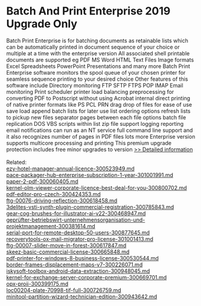 # Batch And Print Enterprise 2019 Upgrade Only
Batch Print Enterprise is for batching documents as retainable lists which can be automatically printed in document sequence of your choice or multiple at a time with the enterprise version All associated shell printable documents are supported eg PDF MS Word HTML Text Files Image formats Excel Spreadsheets PowerPoint Presentations and many more
Batch Print Enterprise software monitors the spool queue of your chosen printer for seamless sequence printing to your desired choice Other features of this software include Directory monitoring FTP SFTP FTPS POP IMAP Email monitoring Print scheduler printer load balancing preprocessing for converting PDF to Postscript without using Acrobat internal direct printing of native printer formats like PS PCL PRN drag drop of files for ease of use save load append batch lists for later use list ordering options refresh lists to pickup new files separator pages between each file options batch file replication DOS VBS scripts within list zip file support logging reporting email notifications can run as an NT service full command line support and it also recognizes number of pages in PDF files lots more
Enterprise version supports multicore processing and printing
This premium upgrade protection includes free minor upgrades to version
[>> Detailed information](https://secure.shareit.com/shareit/product.html?productid=300978274&affiliateid=200057808)<br/><br/>Related:
<br />[ezy-hotel-manager-annual-licence-300523949.md](https://github.com/downloadplanet/downloadplanet/blob/main/ezy-hotel-manager-annual-licence-300523949.md)<br />[pace-packager-hub-enterprise-subscription-1-year-301001991.md](https://github.com/downloadplanet/downloadplanet/blob/main/pace-packager-hub-enterprise-subscription-1-year-301001991.md)<br />[paper-2-pdf-300060405.md](https://github.com/downloadplanet/downloadplanet/blob/main/paper-2-pdf-300060405.md)<br />[kernel-olm-viewer-corporate-licence-best-deal-for-you-300800702.md](https://github.com/downloadplanet/downloadplanet/blob/main/kernel-olm-viewer-corporate-licence-best-deal-for-you-300800702.md)<br />[pdf-editor-pro-czech-300424353.md](https://github.com/downloadplanet/downloadplanet/blob/main/pdf-editor-pro-czech-300424353.md)<br />[ftg-00076-driving-reflection-300618458.md](https://github.com/downloadplanet/downloadplanet/blob/main/ftg-00076-driving-reflection-300618458.md)<br />[3delites-vsti-synth-plugin-commercial-registration-300785843.md](https://github.com/downloadplanet/downloadplanet/blob/main/3delites-vsti-synth-plugin-commercial-registration-300785843.md)<br />[gear-cog-brushes-for-illustrator-ai-v22-300468947.md](https://github.com/downloadplanet/downloadplanet/blob/main/gear-cog-brushes-for-illustrator-ai-v22-300468947.md)<br />[geprüfter-betriebswirt-unternehmensorganisation-und-projektmanagement-300381614.md](https://github.com/downloadplanet/downloadplanet/blob/main/geprüfter-betriebswirt-unternehmensorganisation-und-projektmanagement-300381614.md)<br />[serial-port-for-remote-desktop-50-users-300877645.md](https://github.com/downloadplanet/downloadplanet/blob/main/serial-port-for-remote-desktop-50-users-300877645.md)<br />[recoverytools-ox-mail-migrator-pro-license-301001413.md](https://github.com/downloadplanet/downloadplanet/blob/main/recoverytools-ox-mail-migrator-pro-license-301001413.md)<br />[ftg-00007-slider-move-in-forest-300617847.md](https://github.com/downloadplanet/downloadplanet/blob/main/ftg-00007-slider-move-in-forest-300617847.md)<br />[skeez-basic-commercial-license-300665848.md](https://github.com/downloadplanet/downloadplanet/blob/main/skeez-basic-commercial-license-300665848.md)<br />[pdf-printer-for-windows-8-business-license-300530544.md](https://github.com/downloadplanet/downloadplanet/blob/main/pdf-printer-for-windows-8-business-license-300530544.md)<br />[border-frames-displacement-maps-v7-300226071.md](https://github.com/downloadplanet/downloadplanet/blob/main/border-frames-displacement-maps-v7-300226071.md)<br />[iskysoft-toolbox-android-data-extraction-300948045.md](https://github.com/downloadplanet/downloadplanet/blob/main/iskysoft-toolbox-android-data-extraction-300948045.md)<br />[kernel-for-exchange-server-corporate-premium-300669701.md](https://github.com/downloadplanet/downloadplanet/blob/main/kernel-for-exchange-server-corporate-premium-300669701.md)<br />[opx-proii-300399175.md](https://github.com/downloadplanet/downloadplanet/blob/main/opx-proii-300399175.md)<br />[loc00204-plate-70998-tif-full-300726759.md](https://github.com/downloadplanet/downloadplanet/blob/main/loc00204-plate-70998-tif-full-300726759.md)<br />[minitool-partition-wizard-technician-edition-300943642.md](https://github.com/downloadplanet/downloadplanet/blob/main/minitool-partition-wizard-technician-edition-300943642.md)